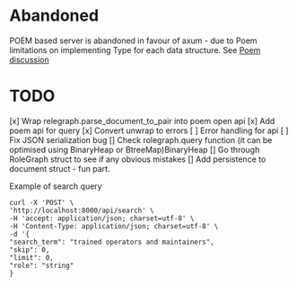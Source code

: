 # Abandoned
POEM based server is abandoned in favour of axum - due to Poem limitations on implementing Type for each data structure.
See [Poem discussion](https://github.com/poem-web/poem/discussions/219)



TODO 
=====

[x] Wrap relegraph.parse_document_to_pair into poem open api 
[x] Add poem api for query
[x] Convert unwrap to errors
[ ] Error handling for api
[ ] Fix JSON serialization bug
[] Check rolegraph.query function (it can be optimised using BinaryHeap or BtreeMap)BinaryHeap
[] Go through RoleGraph struct to see if any obvious mistakes
[] Add persistence to document struct - fun part.

Example of search query
```
curl -X 'POST' \
'http://localhost:8000/api/search' \
-H 'accept: application/json; charset=utf-8' \
-H 'Content-Type: application/json; charset=utf-8' \
-d '{
"search_term": "trained operators and maintainers",
"skip": 0,
"limit": 0,
"role": "string"
}
```